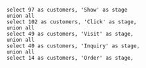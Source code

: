
```funnel_data
select 97 as customers, 'Show' as stage
union all
select 102 as customers, 'Click' as stage,
union all
select 49 as customers, 'Visit' as stage,
union all
select 40 as customers, 'Inquiry' as stage,
union all
select 14 as customers, 'Order' as stage,
```




<FunnelChart data={funnel_data} nameCol=stage valueCol=customers title="Funnel Chart" subtitle="Simple Funnel Chart" outlineColor="white"/>

<FunnelChart data={funnel_data} nameCol=stage valueCol=customers title="Funnel Chart" subtitle="Descending" outlineColor="white" funnelSort="Descending"/>

<FunnelChart data={funnel_data} nameCol=stage valueCol=customers title="Funnel Chart" subtitle="Ascending" outlineColor="white" funnelSort="ascending"/>

<FunnelChart data={funnel_data} nameCol=stage valueCol=customers title="Funnel Chart" subtitle="Right Aligned" outlineColor="white" funnelAlign="right"/>

<FunnelChart data={funnel_data} nameCol=stage valueCol=customers title="Funnel Chart" subtitle="Left Aligned" outlineColor="white" funnelAlign="left"/>

<FunnelChart data={funnel_data} nameCol=stage valueCol=customers title="Funnel Chart" subtitle="Funnel with Percent" showPercent=true/>